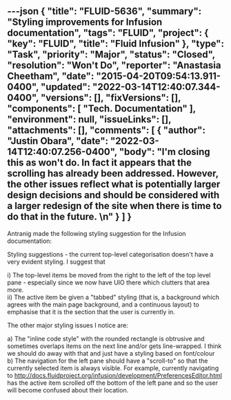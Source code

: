 ---json
{
  "title": "FLUID-5636",
  "summary": "Styling improvements for Infusion documentation",
  "tags": "FLUID",
  "project": {
    "key": "FLUID",
    "title": "Fluid Infusion"
  },
  "type": "Task",
  "priority": "Major",
  "status": "Closed",
  "resolution": "Won't Do",
  "reporter": "Anastasia Cheetham",
  "date": "2015-04-20T09:54:13.911-0400",
  "updated": "2022-03-14T12:40:07.344-0400",
  "versions": [],
  "fixVersions": [],
  "components": [
    "Tech. Documentation"
  ],
  "environment": null,
  "issueLinks": [],
  "attachments": [],
  "comments": [
    {
      "author": "Justin Obara",
      "date": "2022-03-14T12:40:07.256-0400",
      "body": "I'm closing this as won't do. In fact it appears that the scrolling has already been addressed. However, the other issues reflect what is potentially larger design decisions and should be considered with a larger redesign of the site when there is time to do that in the future. \n"
    }
  ]
}
---
Antranig made the following styling suggestion for the Infusion documentation:

Styling suggestions - the current top-level categorisation doesn't have a very evident styling. I suggest that

i) The top-level items be moved from the right to the left of the top level pane - especially since we now have UIO there which clutters that area more.\
ii) The active item be given a "tabbed" styling (that is, a background which agrees with the main page background, and a continuous layout) to emphasise that it is the section that the user is currently in.

The other major styling issues I notice are:

a) The "inline code style" with the rounded rectangle is obtrusive and sometimes overlaps items on the next line and/or gets line-wrapped. I think we should do away with that and just have a styling based on font/colour\
b) The navigation for the left pane should have a "scroll-to" so that the currently selected item is always visible. For example, currently navigating to <http://docs.fluidproject.org/infusion/development/PreferencesEditor.html> has the active item scrolled off the bottom of the left pane and so the user will become confused about their location.

        